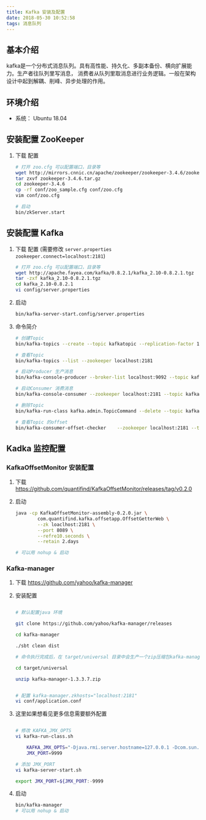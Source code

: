 ```yaml
---
title: Kafka 安装及配置
date: 2018-05-30 10:52:58
tags: 消息队列 
---
```


## 基本介绍

kafka是一个分布式消息队列。具有高性能、持久化、多副本备份、横向扩展能力。生产者往队列里写消息，
消费者从队列里取消息进行业务逻辑。一般在架构设计中起到解耦、削峰、异步处理的作用。

## 环境介绍

* 系统： Ubuntu 18.04

## 安装配置 ZooKeeper

1. 下载 配置

    ```bash
    # 打开 zoo.cfg 可以配置端口，目录等
    wget http://mirrors.cnnic.cn/apache/zookeeper/zookeeper-3.4.6/zookeeper-3.4.6.tar.gz
    tar zxvf zookeeper-3.4.6.tar.gz
    cd zookeeper-3.4.6
    cp -rf conf/zoo_sample.cfg conf/zoo.cfg
    vim conf/zoo.cfg

    # 启动
    bin/zkServer.start
    ```

## 安装配置 Kafka

1. 下载 配置 (需要修改 `server.properties zookeeper.connect=localhost:2181`)

    ``` bash
    # 打开 zoo.cfg 可以配置端口，目录等
    wget http://apache.fayea.com/kafka/0.8.2.1/kafka_2.10-0.8.2.1.tgz
    tar -zxf kafka_2.10-0.8.2.1.tgz
    cd kafka_2.10-0.8.2.1
    vi config/server.properties
    ```

2. 启动

    ``` bash
    bin/kafka-server-start.config/server.properties
    ```

3. 命令简介

    ```bash
    # 创建Topic
    bin/kafka-topics --create --topic kafkatopic --replication-factor 1 --partitions 1 --zookeeper localhost:2181

    # 查看Topic
    bin/kafka-topics --list --zookeeper localhost:2181

    # 启动Producer 生产消息
    bin/kafka-console-producer --broker-list localhost:9092 --topic kafkatopic

    # 启动Consumer 消费消息
    bin/kafka-console-consumer --zookeeper localhost:2181 --topic kafkatopic --from-beginning

    # 删除Topic
    bin/kafka-run-class kafka.admin.TopicCommand --delete --topic kafkatopic --zookeeper localhost:2181

    # 查看Topic 的offset 
    bin/kafka-consumer-offset-checker    --zookeeper localhost:2181 --topic kafkatopic --group consumer

    ```

## Kadka 监控配置

### KafkaOffsetMonitor 安装配置

1. 下载     https://github.com/quantifind/KafkaOffsetMonitor/releases/tag/v0.2.0

2. 启动

    ```bash
    java -cp KafkaOffsetMonitor-assembly-0.2.0.jar \
            com.quantifind.kafka.offsetapp.OffsetGetterWeb \
            --zk loaclhost:2181 \
            --port 8089 \
            --refre10.seconds \
            --retain 2.days

    # 可以用 nohup & 启动
    ```

### Kafka-manager

1. 下载     https://github.com/yahoo/kafka-manager

2. 安装配置

    ```bash

    # 默认配置java 环境

    git clone https://github.com/yahoo/kafka-manager/releases

    cd kafka-manager

    ./sbt clean dist

    # 命令执行完成后，在 target/universal 目录中会生产一个zip压缩包kafka-manager-1.3.3.7.zip

    cd target/universal 

    unzip kafka-manager-1.3.3.7.zip


    # 配置 kafka-manager.zkhosts="localhost:2181"
    vi conf/application.conf
    ```

3. 这里如果想看见更多信息需要额外配置

    ```bash

    # 修改 KAFKA_JMX_OPTS
    vi kafka-run-class.sh

        KAFKA_JMX_OPTS="-Djava.rmi.server.hostname=127.0.0.1 -Dcom.sun.management.jmxremote=true -Dcom.sun.management.jmxremote.authenticate=false    -Dcom.sun.management.jmxremote.ssl=false"
        JMX_PORT=9999

    # 添加 JMX_PORT
    vi kafka-server-start.sh

    export JMX_PORT=${JMX_PORT:-9999

    ```

4. 启动

    ```bash
    bin/kafka-manager
    # 可以用 nohup & 启动
    ```
